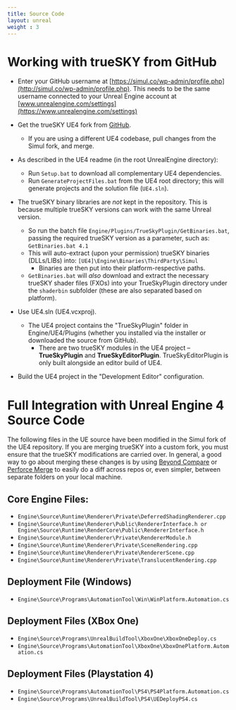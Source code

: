 ```yaml
---
title: Source Code
layout: unreal
weight : 3
---
```


# Working with trueSKY from GitHub
* Enter your GitHub username at [https://simul.co/wp-admin/profile.php](http://simul.co/wp-admin/profile.php). This needs to be the same username connected to your Unreal Engine account at [www.unrealengine.com/settings](https://www.unrealengine.com/settings)

* Get the trueSKY UE4 fork from [GitHub](https://github.com/simul/UnrealEngine).
	* If you are using a different UE4 codebase, pull changes from the Simul fork, and merge.

* As described in the UE4 readme (in the root UnrealEngine directory):
	* Run `Setup.bat` to download all complementary UE4 dependencies.
	* Run `GenerateProjectFiles.bat` from the UE4 root directory; this will generate projects and the solution file (`UE4.sln`).

* The trueSKY binary libraries are *not* kept in the repository. This is because multiple trueSKY versions can work with the same Unreal version.
	* So run the batch file `Engine/Plugins/TrueSkyPlugin/GetBinaries.bat`, passing the required trueSKY version as a parameter, such as: `GetBinaries.bat 4.1`
	* This will auto-extract (upon your permission) trueSKY binaries (DLLs/LIBs) into: `[UE4]\Engine\Binaries\ThirdParty\Simul`
		* Binaries are then put into their platform-respective paths.
	* `GetBinaries.bat` will *also* download and extract the necessary trueSKY shader files (FXOs) into your TrueSkyPlugin directory under the `shaderbin` subfolder (these are also separated based on platform).

* Use UE4.sln (UE4.vcxproj).
	* The UE4 project contains the "TrueSkyPlugin" folder in Engine/UE4/Plugins (whether you installed via the installer or downloaded the source from GitHub).
		* There are two trueSKY modules in the UE4 project – **TrueSkyPlugin** and **TrueSkyEditorPlugin**. TrueSkyEditorPlugin is only built alongside an editor build of UE4.

* Build the UE4 project in the "Development Editor" configuration.

# Full Integration with Unreal Engine 4 Source Code
The following files in the UE source have been modified in the Simul fork of the UE4 repository. If you are merging trueSKY into a custom fork, you must ensure that the trueSKY modifications are carried over. In general, a good way to go about merging these changes is by using [Beyond Compare](https://www.scootersoftware.com) or [Perforce Merge](https://www.perforce.com/product/components/perforce-visual-merge-and-diff-tools) to easily do a diff across repos or, even simpler, between separate folders on your local machine.

## Core Engine Files:
* `Engine\Source\Runtime\Renderer\Private\DeferredShadingRenderer.cpp`
* `Engine\Source\Runtime\Renderer\Public\RendererInterface.h or Engine\Source\Runtime\RenderCore\Public\RendererInterface.h`
* `Engine\Source\Runtime\Renderer\Private\RendererModule.h`
* `Engine\Source\Runtime\Renderer\Private\SceneRendering.cpp`
* `Engine\Source\Runtime\Renderer\Private\RendererScene.cpp`
* `Engine\Source\Runtime\Renderer\Private\TranslucentRendering.cpp`

## Deployment File (Windows)
* `Engine\Source\Programs\AutomationTool\Win\WinPlatform.Automation.cs`

## Deployment Files (XBox One)
* `Engine\Source\Programs\UnrealBuildTool\XboxOne\XboxOneDeploy.cs`
* `Engine\Source\Programs\AutomationTool\XboxOne\XboxOnePlatform.Automation.cs`

## Deployment Files (Playstation 4)
* `Engine\Source\Programs\AutomationTool\PS4\PS4Platform.Automation.cs`
* `Engine\Source\Programs\UnrealBuildTool\PS4\UEDeployPS4.cs`